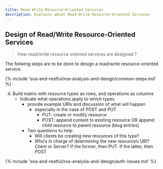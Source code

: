 ```yaml
---
title: Read Write Resource-Oriented Services
description: Explains about Read Write Resource-Oriented Services
---
```


## Design of Read/Write Resource-Oriented Services
> How read/write resource oriented services are designed ?

The follwing steps are to be done to design a read/write resource-oriented service.

{% include 'soa-and-restful/roa-analysis-and-design/common-steps.md' %}

4. Build matrix with resource types as rows, and operations as columns
    - Indicate what operations apply to which types
        - provide example URIs and discussion of what will happen
            - especially in the case of POST and PUT
                - PUT: create or modify resource
                - POST: append content to existing resource OR append child resource to parent resource (blog entries)
        - Two questions to help
            - Will clients be creating new resources of this type?
            - Who’s in charge of determining the new resource’s URI? Client or Server? If the former, then PUT. If the latter, then POST


{% include 'soa-and-restful/roa-analysis-and-design/auth-issues.md' %}
